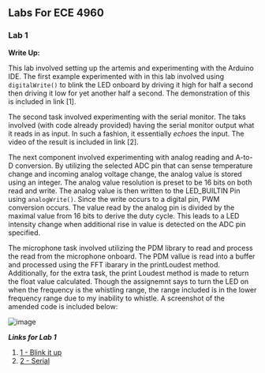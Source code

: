 ## Labs For ECE 4960

### Lab 1

**Write Up:** 

This lab involved setting up the artemis and experimenting with the Arduino IDE. The first example experimented with in this lab involved using `digitalWrite()` to blink the LED onboard by driving it high for half a second then driving it low for yet another half a second. The demonstration of this is included in link [1]. 

  The second task involved experimenting with the serial monitor. The taks involved (with code already provided) having the serial monitor output what it reads in as input. In such a fashion, it essentially _echoes_ the input. The video of the result is included in link [2]. 
  
  The next component involved experimenting with analog reading and A-to-D conversion. By utilizing the selected ADC pin that can sense temperature change and incoming analog voltage change, the analog value is stored using an integer. The analog value resolution is preset to be 16 bits on both read and write. The analog value is then written to the LED_BUILTIN Pin using `analogWrite()`. Since the write occurs to a digital pin, PWM conversion occurs. The value read by the analog pin is divided by the maximal value from 16 bits to derive the duty cycle. This leads to a LED intensity change when additional rise in value is detected on the ADC pin specified. 
  
  The microphone task involved utilizing the PDM library to read and process the read from the microphone onboard. The PDM vallue is read into a buffer and processed using the FFT ibarary in the printLoudest method. Additionally, for the extra task, the print Loudest method is made to return the float value calculated. Though the assignemnt says to turn the LED on when the frequency is the whistling range, the range included is in the lower frequency range due to my inability to whistle. A screenshot of the amended code is included below: 
  
  ![image](https://user-images.githubusercontent.com/23284665/151728195-753cce20-c708-4a3f-9206-365292d05e79.png)


**_Links for Lab 1_**
1. [1 - Blink it up](https://www.youtube.com/watch?v=De2FU9awyLI)
2. [2 - Serial](https://www.youtube.com/watch?v=1Dfg-vEx9Ps)


